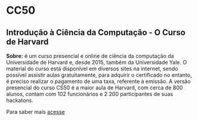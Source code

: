 # CC50
##  Introdução à Ciência da Computação - O Curso de Harvard

**Sobre:** é um curso presencial e online de ciência da computação da Universidade de Harvard e, desde 2015, também da Universidade Yale. O material do curso está disponível em diversos sites na internet, sendo possível assistir aulas gratuitamente, para adquirir o certificado no entanto, é preciso realizar o pagamento de uma taxa, referente à emissão. A versão presencial do curso CS50 é a maior aula de Harvard, com cerca de 800 alunos, contam com 102 funcionários e 2 200 participantes de suas hackatons.

Para saber mais [acesse](https://cs50.harvard.edu/x/2022/)